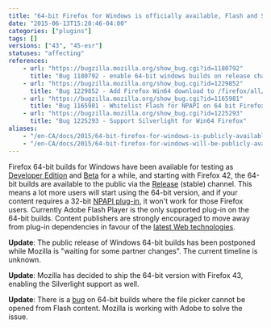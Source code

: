 ```yaml
---
title: "64-bit Firefox for Windows is officially available, Flash and Silverlight are the only supported plug-ins"
date: "2015-06-13T15:20:46-04:00"
categories: ["plugins"]
tags: []
versions: ["43", "45-esr"]
statuses: "affecting"
references:
    - url: "https://bugzilla.mozilla.org/show_bug.cgi?id=1180792"
      title: "Bug 1180792 - enable 64-bit windows builds on release channel"
    - url: "https://bugzilla.mozilla.org/show_bug.cgi?id=1229852"
      title: "Bug 1229852 - Add Firefox Win64 download to /firefox/all/"
    - url: "https://bugzilla.mozilla.org/show_bug.cgi?id=1165981"
      title: "Bug 1165981 - Whitelist Flash for NPAPI on 64 bit Firefox on Win64"
    - url: "https://bugzilla.mozilla.org/show_bug.cgi?id=1225293"
      title: "Bug 1225293 - Support Silverlight for Win64 Firefox"
aliases:
    - "/en-CA/docs/2015/64-bit-firefox-for-windows-is-publicly-available-only-flash-is-supported/"
    - "/en-CA/docs/2015/64-bit-firefox-for-windows-will-be-publicly-available-flash-is-only-supported-plug-in/"
---
```

Firefox 64-bit builds for Windows have been available for testing as [Developer Edition](https://www.mozilla.org/firefox/developer/all/) and [Beta](https://www.mozilla.org/firefox/beta/all/) for a while, and starting with Firefox 42, the 64-bit builds are available to the public via the [Release](https://www.mozilla.org/firefox/all/) (stable) channel. This means a lot more users will start using the 64-bit version, and if your content requires a 32-bit [NPAPI plug-in](https://developer.mozilla.org/Add-ons/Plugins), it won't work for those Firefox users. Currently Adobe Flash Player is the only supported plug-in on the 64-bit builds. Content publishers are strongly encouraged to move away from plug-in dependencies in favour of the [latest Web technologies](https://developer.mozilla.org/docs/Web).

**Update**: The public release of Windows 64-bit builds has been postponed while Mozilla is "waiting for some partner changes". The current timeline is unknown.

**Update**: Mozilla has decided to ship the 64-bit version with Firefox 43, enabling the Silverlight support as well.

**Update**: There is a [bug](https://bugzilla.mozilla.org/show_bug.cgi?id=1236911) on 64-bit builds where the file picker cannot be opened from Flash content. Mozilla is working with Adobe to solve the issue.
